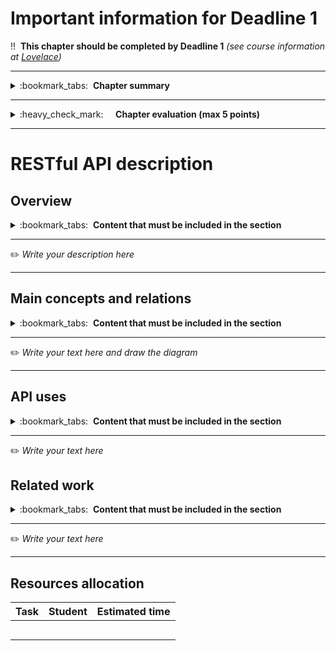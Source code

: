 # Important information for Deadline 1


:bangbang:&nbsp;&nbsp;**This chapter should be completed by Deadline 1** *(see course information at [Lovelace](http://lovelace.oulu.fi/ohjelmoitava-web/ohjelmoitava-web/))*

---
<details>
<summary>
:bookmark_tabs:&nbsp;&nbsp;<strong>Chapter summary</strong>
</summary>

<bloquote>
This chapter must provide a good overview of the Web API that your group is going to develop during the course, and some insight into the (imaginary) microservice architecture it will be a part of. You should not focus in implementation aspects such as database structure,  interfaces or the request/responses formats. We recommend that you look into existing APIs (see Related work below) before writing the description for your own API.

<h3>Chapter GOALS:</h3>
<ol>
<li>Understand what is an API</li>
<li>Describe the project topic API</li>
<li>Describe how the API would be used as part of a larger architecture</li>
</ol>
</bloquote>

</details>

---

<details>
<summary>
:heavy_check_mark:&nbsp;&nbsp;&nbsp;&nbsp; <strong>Chapter evaluation (max 5 points)</strong>
</summary>

<bloquote>
You can get a maximum of 5 points after completing this Chapter. More detailed evaluation is provided in the evaluation sheet in Lovelace.
</bloquote>

</details>

---

# RESTful API description
## Overview
<details>
<summary>
:bookmark_tabs:&nbsp;&nbsp;<strong>Content that must be included in the section</strong>
</summary>

<bloquote>

Describe the API you are going to implement. Also describe the larger imaginary architecture that would exist around that API - while you do not need to implement these other components, they will be helpful in imagining context for your API. Your API will be a component that stores, and offers an interface to, some important data in the larger ecosystem. Think about a larger system, and then take out one key piece to examine - this will be your API.

Describe the API briefly and comment what is the main functionality that it exposes. Focus in the API not in any specific application that is using this API. Take into account that in the end, a WEB API is an encapsulated functionality as well as the interface to access that functionality. Remember that your API is just one part of a larger machine. It does not need to do everything. There will be other components in the system to do those things. This course focuses on creating a small API in detail - thinking too big from the start will drown you in work later. 

A really short version of an overview for the RESTful Web API could be: 

<em>“The discussion forum Web API offers different functionalities to structure non-real-time conversations among the people of a group about topics they are interested in certain topic. Messages are grouped in Threads, that at the same time are grouped in Topics. The messages are accessible to anyone, but posts can only be created by providing credentials of a registered user [...] This API could exist as part of an online learning environment system where it is responsible for offering discussion forum features that can be included in other components of the learning environment. For example, a programming task (managed by a different component) can include its own discussion board managed by the discussion forum API[...]“</em>

</bloquote>

</details>

---

:pencil2: *Write your description here*

---


## Main concepts and relations
<details>
<summary>
:bookmark_tabs:&nbsp;&nbsp;<strong>Content that must be included in the section</strong>
</summary>

<bloquote>
<strong>Define</strong> the <strong>main concepts</strong> and describe the <strong>relations</strong> among them textually. Roughly, a concept is a real-world entity that is expected to be of interest to users or other services. This section will be a guideline for choosing your resources to implement in Deadline 3. Students should remember that some of the concepts might not be a resource by themselves, but just a part of it (resource property). In this section, students should not describe the RESTful resources, but identify which are the main ideas of the API. Do not forget to include the relations among the concepts.

A description of the main concepts for the Forum API could be: 

<em>"The API permits users send messages. The forum contains a list of categories and a list of users. Each category specifies a name, a description and a thread. A thread is [...]The forum may contain 0 or more categories… Each category may have 0 or more threads… Users can write and read messages to a forum thread. A user has a profile, basic information, activity information (stores, for instance, all the messages sent by a user, the messages marked as favorites). [...]The user history contains information of the last 30 messages sent by the user.[…]"</em>

Include a diagram which shows the relations among concepts.

This section is important because it outlines the concepts that you will later implement. In particular, the diagram defined here will follow you throughout the project report and you will be adding more details to it. 


</bloquote>

</details>

---

:pencil2: *Write your text here and draw the diagram*

---

## API uses
<details>
<summary>
:bookmark_tabs:&nbsp;&nbsp;<strong>Content that must be included in the section</strong>
</summary>

<bloquote>
Describe at least two clients or services that could use your Web API. You must explain here what is the functionality provided by the client/service, and how it uses the Web API to implement this functionality. 
</bloquote>

</details>

---

:pencil2: *Write your text here*



## Related work
<details>
<summary>
:bookmark_tabs:&nbsp;&nbsp;<strong>Content that must be included in the section</strong>
</summary>

<bloquote>
Find at least one API that resembles the functionality provided by yours. Explain in detail the functionality provided by the API. Classify the API according to its type (RPC, CRUD REST, pure REST, hypermedia driven ...) justifying your selection. Provide at least one example client that uses this API.

The purpose of this task is to get more familiar with what an API is. This will be helpful in describing your own API. Therefore, it is recommended to do this section after you have decided the topic of your project but before writing your API description.
</bloquote>

</details>

---



:pencil2: *Write your text here*

---


## Resources allocation
|**Task** | **Student**|**Estimated time**|
|:------: |:----------:|:----------------:|
|||| 
|||| 
|||| 
|||| 
|||| 